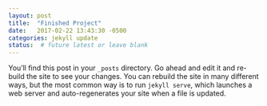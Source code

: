 ```yaml
---
layout: post
title:  "Finished Project"
date:   2017-02-22 13:43:30 -0500
categories: jekyll update
status:  # future latest or leave blank
---
```

You’ll find this post in your `_posts` directory. Go ahead and edit it and re-build the site to see your changes. You can rebuild the site in many different ways, but the most common way is to run `jekyll serve`, which launches a web server and auto-regenerates your site when a file is updated.
